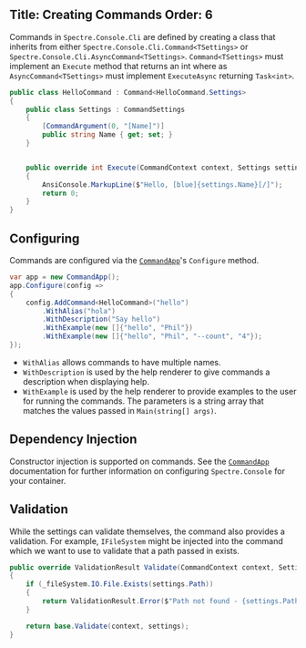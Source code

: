 Title: Creating Commands
Order: 6
---

Commands in `Spectre.Console.Cli` are defined by creating a class that inherits from either `Spectre.Console.Cli.Command<TSettings>` or `Spectre.Console.Cli.AsyncCommand<TSettings>`. `Command<TSettings>` must implement an `Execute` method that returns an int where as `AsyncCommand<TSettings>` must implement `ExecuteAsync`  returning `Task<int>`.

```csharp
public class HelloCommand : Command<HelloCommand.Settings>
{
    public class Settings : CommandSettings
    {
        [CommandArgument(0, "[Name]")]
        public string Name { get; set; }
    }


    public override int Execute(CommandContext context, Settings settings)
    {
        AnsiConsole.MarkupLine($"Hello, [blue]{settings.Name}[/]");
        return 0;
    }
}
```

## Configuring

Commands are configured via the [`CommandApp`](commandApp)'s `Configure` method.

```csharp
var app = new CommandApp();
app.Configure(config =>
{
    config.AddCommand<HelloCommand>("hello")
        .WithAlias("hola")
        .WithDescription("Say hello")
        .WithExample(new []{"hello", "Phil"})
        .WithExample(new []{"hello", "Phil", "--count", "4"});
});
```

* `WithAlias` allows commands to have multiple names.
* `WithDescription` is used by the help renderer to give commands a description when displaying help.
* `WithExample` is used by the help renderer to provide examples to the user for running the commands. The parameters is a string array that matches the values passed in `Main(string[] args)`.

## Dependency Injection

Constructor injection is supported on commands. See the [`CommandApp`](commandApp) documentation for further information on configuring `Spectre.Console` for your container.

## Validation

While the settings can validate themselves, the command also provides a validation. For example, `IFileSystem` might be injected into the command which we want to use to validate that a path passed in exists.

```csharp
public override ValidationResult Validate(CommandContext context, Settings settings)
{
    if (_fileSystem.IO.File.Exists(settings.Path))
    {
        return ValidationResult.Error($"Path not found - {settings.Path}");
    }

    return base.Validate(context, settings);
}
```
